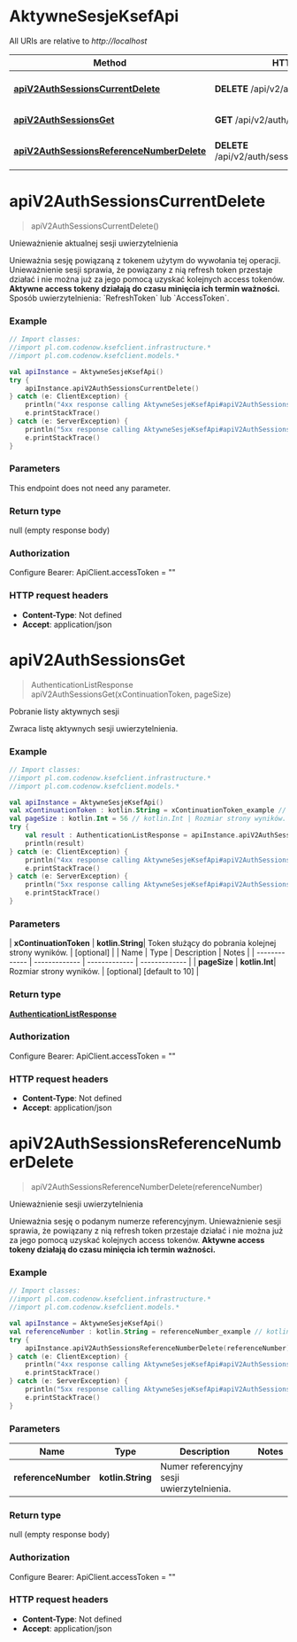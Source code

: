 # AktywneSesjeKsefApi

All URIs are relative to *http://localhost*

| Method | HTTP request | Description |
| ------------- | ------------- | ------------- |
| [**apiV2AuthSessionsCurrentDelete**](AktywneSesjeKsefApi.md#apiV2AuthSessionsCurrentDelete) | **DELETE** /api/v2/auth/sessions/current | Unieważnienie aktualnej sesji uwierzytelnienia |
| [**apiV2AuthSessionsGet**](AktywneSesjeKsefApi.md#apiV2AuthSessionsGet) | **GET** /api/v2/auth/sessions | Pobranie listy aktywnych sesji |
| [**apiV2AuthSessionsReferenceNumberDelete**](AktywneSesjeKsefApi.md#apiV2AuthSessionsReferenceNumberDelete) | **DELETE** /api/v2/auth/sessions/{referenceNumber} | Unieważnienie sesji uwierzytelnienia |


<a id="apiV2AuthSessionsCurrentDelete"></a>
# **apiV2AuthSessionsCurrentDelete**
> apiV2AuthSessionsCurrentDelete()

Unieważnienie aktualnej sesji uwierzytelnienia

Unieważnia sesję powiązaną z tokenem użytym do wywołania tej operacji.  Unieważnienie sesji sprawia, że powiązany z nią refresh token przestaje działać i nie można już za jego pomocą uzyskać kolejnych access tokenów. **Aktywne access tokeny działają do czasu minięcia ich termin ważności.**  Sposób uwierzytelnienia: &#x60;RefreshToken&#x60; lub &#x60;AccessToken&#x60;.

### Example
```kotlin
// Import classes:
//import pl.com.codenow.ksefclient.infrastructure.*
//import pl.com.codenow.ksefclient.models.*

val apiInstance = AktywneSesjeKsefApi()
try {
    apiInstance.apiV2AuthSessionsCurrentDelete()
} catch (e: ClientException) {
    println("4xx response calling AktywneSesjeKsefApi#apiV2AuthSessionsCurrentDelete")
    e.printStackTrace()
} catch (e: ServerException) {
    println("5xx response calling AktywneSesjeKsefApi#apiV2AuthSessionsCurrentDelete")
    e.printStackTrace()
}
```

### Parameters
This endpoint does not need any parameter.

### Return type

null (empty response body)

### Authorization


Configure Bearer:
    ApiClient.accessToken = ""

### HTTP request headers

 - **Content-Type**: Not defined
 - **Accept**: application/json

<a id="apiV2AuthSessionsGet"></a>
# **apiV2AuthSessionsGet**
> AuthenticationListResponse apiV2AuthSessionsGet(xContinuationToken, pageSize)

Pobranie listy aktywnych sesji

Zwraca listę aktywnych sesji uwierzytelnienia.

### Example
```kotlin
// Import classes:
//import pl.com.codenow.ksefclient.infrastructure.*
//import pl.com.codenow.ksefclient.models.*

val apiInstance = AktywneSesjeKsefApi()
val xContinuationToken : kotlin.String = xContinuationToken_example // kotlin.String | Token służący do pobrania kolejnej strony wyników.
val pageSize : kotlin.Int = 56 // kotlin.Int | Rozmiar strony wyników.
try {
    val result : AuthenticationListResponse = apiInstance.apiV2AuthSessionsGet(xContinuationToken, pageSize)
    println(result)
} catch (e: ClientException) {
    println("4xx response calling AktywneSesjeKsefApi#apiV2AuthSessionsGet")
    e.printStackTrace()
} catch (e: ServerException) {
    println("5xx response calling AktywneSesjeKsefApi#apiV2AuthSessionsGet")
    e.printStackTrace()
}
```

### Parameters
| **xContinuationToken** | **kotlin.String**| Token służący do pobrania kolejnej strony wyników. | [optional] |
| Name | Type | Description  | Notes |
| ------------- | ------------- | ------------- | ------------- |
| **pageSize** | **kotlin.Int**| Rozmiar strony wyników. | [optional] [default to 10] |

### Return type

[**AuthenticationListResponse**](AuthenticationListResponse.md)

### Authorization


Configure Bearer:
    ApiClient.accessToken = ""

### HTTP request headers

 - **Content-Type**: Not defined
 - **Accept**: application/json

<a id="apiV2AuthSessionsReferenceNumberDelete"></a>
# **apiV2AuthSessionsReferenceNumberDelete**
> apiV2AuthSessionsReferenceNumberDelete(referenceNumber)

Unieważnienie sesji uwierzytelnienia

Unieważnia sesję o podanym numerze referencyjnym.  Unieważnienie sesji sprawia, że powiązany z nią refresh token przestaje działać i nie można już za jego pomocą uzyskać kolejnych access tokenów. **Aktywne access tokeny działają do czasu minięcia ich termin ważności.**

### Example
```kotlin
// Import classes:
//import pl.com.codenow.ksefclient.infrastructure.*
//import pl.com.codenow.ksefclient.models.*

val apiInstance = AktywneSesjeKsefApi()
val referenceNumber : kotlin.String = referenceNumber_example // kotlin.String | Numer referencyjny sesji uwierzytelnienia.
try {
    apiInstance.apiV2AuthSessionsReferenceNumberDelete(referenceNumber)
} catch (e: ClientException) {
    println("4xx response calling AktywneSesjeKsefApi#apiV2AuthSessionsReferenceNumberDelete")
    e.printStackTrace()
} catch (e: ServerException) {
    println("5xx response calling AktywneSesjeKsefApi#apiV2AuthSessionsReferenceNumberDelete")
    e.printStackTrace()
}
```

### Parameters
| Name | Type | Description  | Notes |
| ------------- | ------------- | ------------- | ------------- |
| **referenceNumber** | **kotlin.String**| Numer referencyjny sesji uwierzytelnienia. | |

### Return type

null (empty response body)

### Authorization


Configure Bearer:
    ApiClient.accessToken = ""

### HTTP request headers

 - **Content-Type**: Not defined
 - **Accept**: application/json

